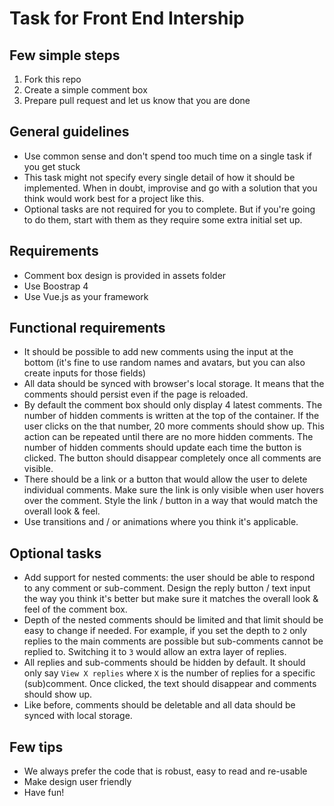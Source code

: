 # Task for Front End Intership

## Few simple steps

1. Fork this repo
2. Create a simple comment box
3. Prepare pull request and let us know that you are done

## General guidelines

* Use common sense and don't spend too much time on a single task if you get stuck
* This task might not specify every single detail of how it should be implemented. When in doubt, improvise and go with a solution that you think would work best for a project like this.
* Optional tasks are not required for you to complete. But if you're going to do them, start with them as they require some extra initial set up.

## Requirements

* Comment box design is provided in assets folder
* Use Boostrap 4
* Use Vue.js as your framework

## Functional requirements

* It should be possible to add new comments using the input at the bottom (it's fine to use random names and avatars, but you can also create inputs for those fields)
* All data should be synced with browser's local storage. It means that the comments should persist even if the page is reloaded.
* By default the comment box should only display 4 latest comments. The number of hidden comments is written at the top of the container. If the user clicks on the that number, 20 more comments should show up. This action can be repeated until there are no more hidden comments. The number of hidden comments should update each time the button is clicked. The button should disappear completely once all comments are visible.
* There should be a link or a button that would allow the user to delete individual comments. Make sure the link is only visible when user hovers over the comment. Style the link / button in a way that would match the overall look & feel.
* Use transitions and / or animations where you think it's applicable.

## Optional tasks

* Add support for nested comments: the user should be able to respond to any comment or sub-comment. Design the reply button / text input the way you think it's better but make sure it matches the overall look & feel of the comment box.
* Depth of the nested comments should be limited and that limit should be easy to change if needed. For example, if you set the depth to `2` only replies to the main comments are possible but sub-comments cannot be replied to. Switching it to `3` would allow an extra layer of replies.
* All replies and sub-comments should be hidden by default. It should only say `View X replies` where `X` is the number of replies for a specific (sub)comment. Once clicked, the text should disappear and comments should show up.
* Like before, comments should be deletable and all data should be synced with local storage.

## Few tips
- We always prefer the code that is robust, easy to read and re-usable
- Make design user friendly
- Have fun!
